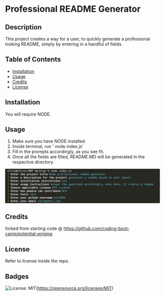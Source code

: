 # Professional README Generator 

## Description

This project creates a way for a user, to quickly generate a professional looking README, simply by entering in a handful of fields. 

## Table of Contents 

- [Installation](#installation)
- [Usage](#usage)
- [Credits](#credits)
- [License](#license)

## Installation

You will require NODE. 

## Usage

1. Make sure you have NODE installed.
2. Inside terminal, run ' node index.js'
3. Fill in the prompts accordingly, as you see fit. 
4. Once all the fields are filled, README.MD will be generated in the respective directory. 

![alt text](/Develop/assets/screenshots/1.png)


## Credits

forked from starting code @ https://github.com/coding-boot-camp/potential-enigma

## License

Refer to license inside the repo. 

## Badges

![License: MIT](https://img.shields.io/badge/License-MIT-yellow.svg)(https://opensource.org/licenses/MIT)
